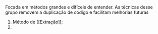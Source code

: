 
Focada em métodos grandes e difíceis de entender. As técnicas desse grupo removem a duplicação de código e facilitam melhorias futuras

1. Método de [[Extração]];
2. 